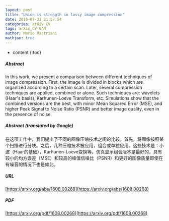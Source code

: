 ```yaml
---
layout: post
title: "Union is strength in lossy image compression"
date: 2016-07-31 21:57:54
categories: arXiv_CV
tags: arXiv_CV GAN
author: Mario Mastriani
mathjax: true
---
```


* content
{:toc}

##### Abstract
In this work, we present a comparison between different techniques of image compression. First, the image is divided in blocks which are organized according to a certain scan. Later, several compression techniques are applied, combined or alone. Such techniques are: wavelets (Haar's basis), Karhunen-Loeve Transform, etc. Simulations show that the combined versions are the best, with minor Mean Squared Error (MSE), and higher Peak Signal to Noise Ratio (PSNR) and better image quality, even in the presence of noise.

##### Abstract (translated by Google)
在这项工作中，我们提出了不同的图像压缩技术之间的比较。首先，将图像按照某个扫描进行分块。之后，几种压缩技术被应用，组合或单独应用。这些技术是：小波（Haar的基础），Karhunen-Loeve变换等。仿真显示组合版本是最好的，具有较小的均方误差（MSE）和较高的峰值信噪比（PSNR）和更好的图像质量即使在有噪音的情况下也是如此。

##### URL
[https://arxiv.org/abs/1608.00268](https://arxiv.org/abs/1608.00268)

##### PDF
[https://arxiv.org/pdf/1608.00268](https://arxiv.org/pdf/1608.00268)

